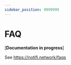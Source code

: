 ```yaml
---
sidebar_position: 9999999
---
```


# FAQ 

[**Documentation in progress**]

See https://notifi.network/faqs


